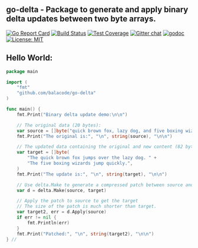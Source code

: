 ## go-delta - Package to generate and apply binary delta updates between two byte arrays.

[![Go Report Card](https://goreportcard.com/badge/github.com/balacode/go-delta)](https://goreportcard.com/report/github.com/balacode/go-delta)
[![Build Status](https://travis-ci.org/balacode/go-delta.svg?branch=master)](https://travis-ci.org/balacode/go-delta)
[![Test Coverage](https://coveralls.io/repos/github/balacode/go-delta/badge.svg?branch=master&service=github)](https://coveralls.io/github/balacode/go-delta?branch=master)
[![Gitter chat](https://badges.gitter.im/balacode/go-delta.png)](https://gitter.im/go-delta/Lobby)
[![godoc](https://godoc.org/github.com/balacode/go-delta?status.svg)](https://godoc.org/github.com/balacode/go-delta)
[![License: MIT](https://img.shields.io/badge/License-MIT-blue.svg)](https://opensource.org/licenses/MIT)

## Hello World:

```go
package main

import (
    "fmt"
    "github.com/balacode/go-delta"
)

func main() {
    fmt.Print("Binary delta update demo:\n\n")

    // The original data (20 bytes):
    var source = []byte("quick brown fox, lazy dog, and five boxing wizards")
    fmt.Print("The original is:", "\n", string(source), "\n\n")

    // The updated data containing the original and new content (82 bytes):
    var target = []byte(
        "The quick brown fox jumps over the lazy dog. " +
        "The five boxing wizards jump quickly.",
    )
    fmt.Print("The update is:", "\n", string(target), "\n\n")

    // Use delta.Make to generate a compressed patch between source and target
    var d = delta.Make(source, target)

    // Apply the patch to source to get the target
    // The size of the patch is much shorter than target.
    var target2, err = d.Apply(source)
    if err != nil {
        fmt.Println(err)
    }
    fmt.Print("Patched:", "\n", string(target2), "\n\n")
} //                                                                        main
```
